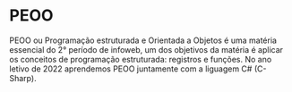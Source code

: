 # PEOO
PEOO ou Programação estruturada e Orientada a Objetos é uma matéria essencial do 2° período de infoweb, um dos objetivos da matéria é aplicar os conceitos de programação estruturada: registros e funções. No ano letivo de 2022 aprendemos PEOO juntamente com a liguagem C# (C-Sharp).
